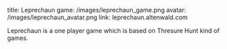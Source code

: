 title: Leprechaun
game: /images/leprechaun_game.png
avatar: /images/leprechaun_avatar.png
link: leprechaun.altenwald.com

Leprechaun is a one player game which is based on Thresure Hunt kind of games.
